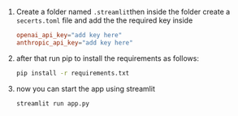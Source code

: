 1. Create a folder named `.streamlit`then inside the folder create a `secerts.toml` file and add the the required key inside
    ```toml
    openai_api_key="add key here"
    anthropic_api_key="add key here"
    ```
2. after that run pip to install the requirements as follows:
    ````bash
    pip install -r requirements.txt
    ````

3. now you can start the app using streamlit 
    ```bash
    streamlit run app.py
    ```
